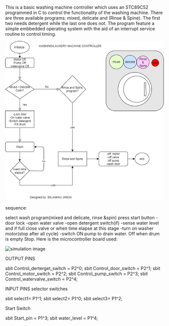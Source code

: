 This is a basic washing machine controller which uses an STC89C52 programmed in C to control the functionality of the washing machine. There are three available programs:
mixed, delicate and (Rinse & Spine). The first two needs detergent while the last one does not. The program feature a simple embbedded operating system with the aid of an 
interrupt service routine to control timing.

![simulation image](washingmachine.jpg)

sequence:

select wash program(mixed and delicate, rinse &spin)
press start button
-door lock
-open water valve
-open detergent switch(if)
-sense water level and if full close valve or when time elapse at this stage
-turn on washer motor(stop after all cycle)
-switch ON pump to drain water. Off when drum is empty
Stop.
Here is the microcontroller board used: 

![simulation image](Microcontroller_Board_Used.jpg)

OUTPUT PINS

sbit Control_derterget_switch = P2^0;
sbit Control_door_switch = P2^1;
sbit Control_motor_switch = P2^2;
sbit Control_pump_switch = P2^3;
sbit Control_watervalve_switch = P2^4;


INPUT PINS
selector switches

sbit select1= P1^1;
sbit select2= P1^0;
sbit select3= P1^2;

Start Switch

sbit Start_pin = P1^3;
sbit water_level = P1^4;




